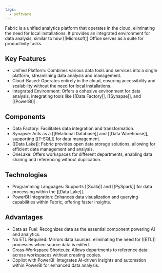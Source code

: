 ```yaml
---
tags:
  - software
---
```

Fabric is a unified analytics platform that operates in the cloud, eliminating the need for local installations. It provides an integrated environment for data analysis, similar to how [[Microsoft]] Office serves as a suite for productivity tasks.

## Key Features

- Unified Platform: Combines various data tools and services into a single platform, streamlining data analysis and management.
- Cloud-Based: Operates entirely in the cloud, ensuring accessibility and scalability without the need for local installations.
- Integrated Environment: Offers a cohesive environment for data analysis, integrating tools like [[Data Factory]], [[Synapse]], and [[PowerBI]].

## Components

- Data Factory: Facilitates data integration and transformation.
- Synapse: Acts as a [[Relational Database]] and [[Data Warehouse]], supporting [[T-SQL]] for data management.
- [[Data Lake]]: Fabric provides open data storage solutions, allowing for efficient data management and analysis.
- OneLake: Offers workspaces for different departments, enabling data sharing and referencing without duplication.

## Technologies

- Programming Languages: Supports [[Scala]] and [[PySpark]] for data processing within the [[Data Lake]].
- PowerBI Integration: Enhances data visualization and querying capabilities within Fabric, offering faster insights.

## Advantages

- Data as Fuel: Recognizes data as the essential component powering AI and analytics.
- No ETL Required: Mirrors data sources, eliminating the need for [[ETL]] processes when source data is edited.
- Cross-Workspace Shortcuts: Allows departments to reference data across workspaces without creating copies.
- Copilot with PowerBI: Integrates AI-driven insights and automation within PowerBI for enhanced data analysis.